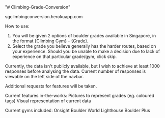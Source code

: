 "# Climbing-Grade-Conversion" 

sgclimbingconversion.herokuapp.com

How to use:
1) You will be given 2 options of boulder grades available in Singapore, in the format {Climbing Gym} - {Grade}. 
2) Select the grade you believe generally has the harder routes, based on your experience. Should you be unable to make a decision due to lack of experience on that particular grade/gym, click skip.

Currently, the data isn't publicly available, but I wish to achieve at least 1000 responses before analysing the data. Current number of responses is viewable on the left side of the navbar.

Additional requests for features will be taken.

Current features in-the-works:
Pictures to represent grades (eg. coloured tags)
Visual representation of current data

Current gyms included:
Onsight 
Boulder World
Lighthouse
Boulder Plus